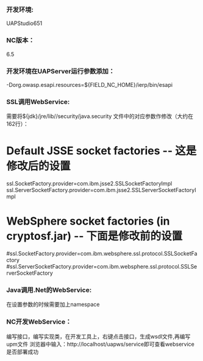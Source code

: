 ### 开发环境: 
  UAPStudio651
### NC版本： 
  6.5
### 开发环境在UAPServer运行参数添加：
  -Dorg.owasp.esapi.resources=${FIELD_NC_HOME}/ierp/bin/esapi
### SSL调用WebService:
  需要将${jdk}/jre/lib//security/java.security 文件中的对应参数作修改（大约在162行）：
  # Default JSSE socket factories -- 这是修改后的设置
  ssl.SocketFactory.provider=com.ibm.jsse2.SSLSocketFactoryImpl
  ssl.ServerSocketFactory.provider=com.ibm.jsse2.SSLServerSocketFactoryImpl
  # WebSphere socket factories (in cryptosf.jar) -- 下面是修改前的设置
  #ssl.SocketFactory.provider=com.ibm.websphere.ssl.protocol.SSLSocketFactory
  #ssl.ServerSocketFactory.provider=com.ibm.websphere.ssl.protocol.SSLServerSocketFactory

### Java调用.Net的WebService: 
  在设置参数的时候需要加上namespace
### NC开发WebService：
  编写接口，编写实现类，在开发工具上，右键点击接口，生成wsdl文件,再编写upm文件
  浏览器中输入：http://localhost/uapws/service即可查看webservice是否部署成功
